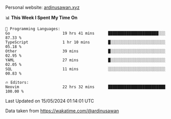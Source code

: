 Personal website: [ardinusawan.xyz](https://ardinusawan.xyz)

<!--START_SECTION:waka-->
📊 **This Week I Spent My Time On** 

```text
💬 Programming Languages: 
Go                       19 hrs 41 mins      ██████████████████████░░░   87.33 % 
TypeScript               1 hr 10 mins        █░░░░░░░░░░░░░░░░░░░░░░░░   05.18 % 
Other                    39 mins             █░░░░░░░░░░░░░░░░░░░░░░░░   02.95 % 
YAML                     27 mins             █░░░░░░░░░░░░░░░░░░░░░░░░   02.05 % 
SQL                      11 mins             ░░░░░░░░░░░░░░░░░░░░░░░░░   00.83 % 

🔥 Editors: 
Neovim                   22 hrs 32 mins      █████████████████████████   100.00 % 
```


 Last Updated on 15/05/2024 01:14:01 UTC
<!--END_SECTION:waka-->
Data taken from https://wakatime.com/@ardinusawan

